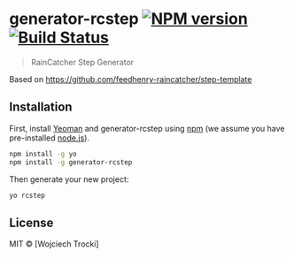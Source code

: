 # generator-rcstep [![NPM version][npm-image]][npm-url] [![Build Status][travis-image]][travis-url]
> RainCatcher Step Generator

Based on https://github.com/feedhenry-raincatcher/step-template

## Installation

First, install [Yeoman](http://yeoman.io) and generator-rcstep using [npm](https://www.npmjs.com/) (we assume you have pre-installed [node.js](https://nodejs.org/)).

```bash
npm install -g yo
npm install -g generator-rcstep
```

Then generate your new project:

```bash
yo rcstep
```

## License

MIT © [Wojciech Trocki]


[npm-image]: https://badge.fury.io/js/generator-rcstep.svg
[npm-url]: https://npmjs.org/package/generator-rcstep
[travis-image]: https://travis-ci.org/wtrocki/generator-rcstep.svg?branch=master
[travis-url]: https://travis-ci.org/wtrocki/generator-rcstep
[daviddm-image]: https://david-dm.org/wtrocki/generator-rcstep.svg?theme=shields.io
[daviddm-url]: https://david-dm.org/wtrocki/generator-rcstep
